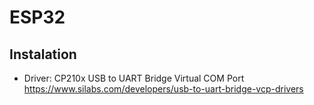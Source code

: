 # ESP32 

## Instalation

- Driver: CP210x USB to UART Bridge Virtual COM Port https://www.silabs.com/developers/usb-to-uart-bridge-vcp-drivers